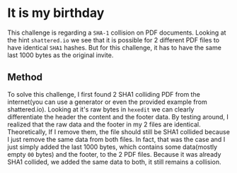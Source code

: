 # It is my birthday

This challenge is regarding a `SHA-1` collision on PDF documents. Looking at the hint `shattered.io` we see that it is possible for 2 different PDF files to have identical `SHA1` hashes. But for this challenge, it has to have the same last 1000 bytes as the original invite.

## Method

To solve this challenge, I first found 2 SHA1 colliding PDF from the internet(you can use a generator or even the provided example from shattered.io). Looking at it's raw bytes in `hexedit` we can clearly differentiate the header the content and the footer data. By testing around, I realized that the raw data and the footer in my 2 files are identical. Theoretically, If I remove them, the file should still be SHA1 collided because I just remove the same data from both files. In fact, that was the case and I just simply added the last 1000 bytes, which contains some data(mostly empty `00` bytes) and the footer, to the 2 PDF files. Because it was already SHA1 collided, we added the same data to both, it still remains a collision.

